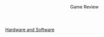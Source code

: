 <!DOCTYPE html>
<html lang="en">
<head>
  <header>Game Review</header> 

</head>
<body>
<p><a href="Hardware_and_Software.asp">Hardware and Software</a></p>
  <img src="" alt="">
</body>
</html>
